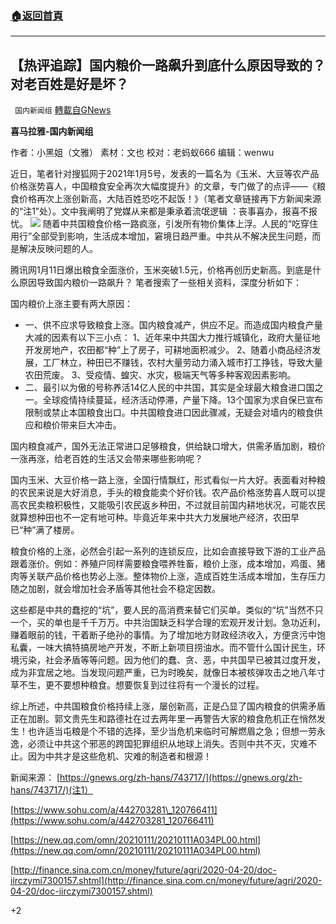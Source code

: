 ###  [:house:返回首頁](https://github.com/ourhimalayas/txt)
---

## 【热评追踪】国内粮价一路飙升到底什么原因导致的？对老百姓是好是坏？
` 国内新闻组` [轉載自GNews](https://gnews.org/zh-hans/745637/)

**喜马拉雅-国内新闻组**

作者：小黑姐（文雅） 素材：文也 校对：老蚂蚁666 编辑：wenwu

近日，笔者针对搜狐网于2021年1月5号，发表的一篇名为《玉米、大豆等农产品价格涨势喜人，中国粮食安全再次大幅度提升》的文章，专门做了的点评——《粮食价格再次上涨创新高，大陆百姓恐吃不起饭！》（笔者文章链接再下方新闻来源的“注1”处）。文中我阐明了党媒从来都是秉承着流氓逻辑 ：丧事喜办，报喜不报忧。
![]()![](https://gnews.org/wp-content/uploads/2021/01/unknown-1-4.png)
随着中共国粮食价格一路疯涨，引发所有物价集体上浮。人民的“吃穿住用行”全部受到影响，生活成本增加，窘境日趋严重。中共从不解决民生问题，而是解决反映问题的人。

腾讯网1月11日爆出粮食全面涨价，玉米突破1.5元，价格再创历史新高。到底是什么原因导致国内粮价一路飙升？ 笔者搜索了一些相关资料，深度分析如下：

国内粮价上涨主要有两大原因：

- 一、供不应求导致粮食上涨。国内粮食减产，供应不足。而造成国内粮食产量大减的因素有以下三小点：
1、近年来中共国大力推行城镇化，政府大量征地开发房地产，农田都“种”上了房子，可耕地面积减少。
2、随着小商品经济发展，工厂林立，种田已不赚钱，农村大量劳动力涌入城市打工挣钱，导致大量农田荒废。
3、受疫情、蝗灾、水灾，极端天气等多种客观因素影响。
- 二、最引以为傲的号称养活14亿人民的中共国，其实是全球最大粮食进口国之一。全球疫情持续蔓延，经济活动停滞，产量下降。13个国家为求自保已宣布限制或禁止本国粮食出口。中共国粮食进口因此骤减，无疑会对墙内的粮食供应和粮价带来巨大冲击。


国内粮食减产，国外无法正常进口足够粮食，供给缺口增大，供需矛盾加剧，粮价一涨再涨，给老百姓的生活又会带来哪些影响呢？

国内玉米、大豆价格一路上涨，全国行情飘红，形式看似一片大好。表面看对种粮的农民来说是大好消息，手头的粮食能卖个好价钱。农产品价格涨势喜人既可以提高农民卖粮积极性，又能吸引农民返乡种田，不过就目前国内耕地状况，可能农民就算想种田也不一定有地可种。毕竟近年来中共大力发展地产经济，农田早已“种”满了楼房。

粮食价格的上涨，必然会引起一系列的连锁反应，比如会直接导致下游的工业产品跟着涨价。例如：养殖户同样需要粮食喂养牲畜，粮价上涨，成本增加，鸡蛋、猪肉等关联产品价格也势必上涨。整体物价上涨，造成百姓生活成本增加，生存压力随之加剧，就会增加社会矛盾等其他社会不稳定因数。

这些都是中共的蠢挖的“坑”，要人民的高消费来替它们买单。类似的“坑”当然不只一个，买的单也是千千万万。中共治国缺乏科学合理的宏观开发计划。急功近利，赚着眼前的钱，干着断子绝孙的事情。为了增加地方财政经济收入，方便贪污中饱私囊，一味大搞特搞房地产开发，不断上新项目捞油水。而不管什么国计民生，环境污染，社会矛盾等等问题。因为他们的蠢、贪、恶，中共国早已被其过度开发，成为非宜居之地。当发现问题严重，已为时晚矣，就像日本被核弹攻击之地八年寸草不生，更不要想种粮食。想要恢复到过往将有一个漫长的过程。

综上所述，中共国粮食价格持续上涨，屡创新高，正是凸显了国内粮食的供需矛盾正在加剧。郭文贵先生和路德社在过去两年里一再警告大家的粮食危机正在悄然发生！也许适当屯粮是个不错的选择，至少当危机来临时可解燃眉之急；但想一劳永逸，必须让中共这个邪恶的跨国犯罪组织从地球上消失。否则中共不灭，灾难不止。因为中共才是这些危机、灾难的制造者和根源！

新闻来源：
[https://gnews.org/zh-hans/743717/](https://gnews.org/zh-hans/743717/)(注1）

[https://www.sohu.com/a/442703281\_120766411](https://www.sohu.com/a/442703281_120766411)

[https://new.qq.com/omn/20210111/20210111A034PL00.html](https://new.qq.com/omn/20210111/20210111A034PL00.html)

[http://finance.sina.com.cn/money/future/agri/2020-04-20/doc-iirczymi7300157.shtml](http://finance.sina.com.cn/money/future/agri/2020-04-20/doc-iirczymi7300157.shtml)

+2
